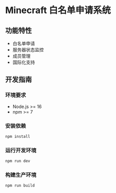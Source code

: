 # Minecraft 白名单申请系统

## 功能特性
- 白名单申请
- 服务器状态监控
- 成员管理
- 国际化支持

## 开发指南
### 环境要求
- Node.js >= 16
- npm >= 7

### 安装依赖
```bash
npm install
```

### 运行开发环境
```bash
npm run dev
```

### 构建生产环境
```bash
npm run build
```